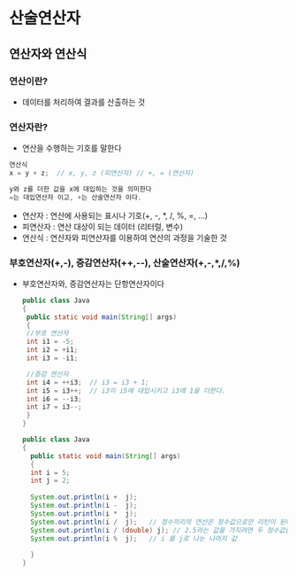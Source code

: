 # 산술연산자

## 연산자와 연산식
### 연산이란?
* 데이터를 처리하여 결과를 산출하는 것

### 연산자란?
* 연산을 수행하는 기호를 말한다

``` java
연산식
x = y + z;  // x, y, z (피연산자) // +, = (연산자)

y와 z를 더한 값을 x에 대입하는 것을 의미한다
=는 대입연산자 이고, +는 산술연산자 이다.
```
  - 연산자 : 연산에 사용되는 표시나 기호(+, -, *, /, %, =, ...)
  - 피연산자 : 연산 대상이 되는 데이터 (리터럴, 변수)
  - 연산식 : 연산자와 피연산자를 이용하여 연산의 과정을 기술한 것

### 부호연산자(+,-), 증감연산자(++,--), 산술연산자(+,-,*,/,%)
* 부호연산자와, 증감연산자는 단항연산자이다
   ```java
  public class Java
  {
    public static void main(String[] args)
    {
    //부호 연산자 
    int i1 = -5;
    int i2 = +i1;
    int i3 = -i1;

    //증감 연산자 
    int i4 = ++i3;  // i3 = i3 + 1; 
    int i5 = i3++;  // i3이 i5에 대입시키고 i3에 1을 더한다.
    int i6 = --i3;
    int i7 = i3--;
    }
  }
  ```
  
  
  ```java
  public class Java
  {
    public static void main(String[] args)
    {
    int i = 5;
    int j = 2;
    
    System.out.println(i +  j);
    System.out.println(i -  j);
    System.out.println(i *  j);
    System.out.println(i /  j);   // 정수끼리의 연산은 정수값으로만 리턴이 된다.
    System.out.println(i / (double) j); // 2.5라는 값을 가지려면 두 정수값중 하나를 실수값으로 형변환 시켜준다
    System.out.println(i %  j);   // i 를 j로 나눈 나머지 값
    
    }
  }
  ```
  

  
  
